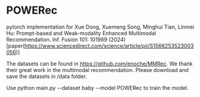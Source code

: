 # POWERec
pytorch implementation for Xue Dong, Xuemeng Song, Minghui Tian, Linmei Hu: Prompt-based and Weak-modality Enhanced Multimodal Recommendation. Inf. Fusion 101: 101989 (2024) [paper(https://www.sciencedirect.com/science/article/pii/S1566253523003056)]

The datasets can be found in https://github.com/enoche/MMRec. We thank their great work in the multimodal recommendation. Please download and save the datasets in /data folder. 

Use python main.py --dataset baby --model POWERec to train the model.

